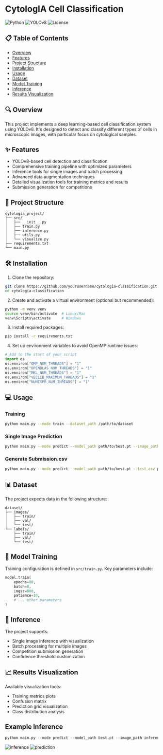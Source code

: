 # CytologIA Cell Classification

![Python](https://img.shields.io/badge/python-3.8%2B-blue)
![YOLOv8](https://img.shields.io/badge/YOLOv8-latest-brightgreen)
![License](https://img.shields.io/badge/license-MIT-green)

## 📋 Table of Contents
- [Overview](#overview)
- [Features](#features)
- [Project Structure](#project-structure)
- [Installation](#installation)
- [Usage](#usage)
- [Dataset](#dataset)
- [Model Training](#model-training)
- [Inference](#inference)
- [Results Visualization](#results-visualization)

## 🔍 Overview
This project implements a deep learning-based cell classification system using YOLOv8. It's designed to detect and classify different types of cells in microscopic images, with particular focus on cytological samples.

## ✨ Features
- YOLOv8-based cell detection and classification
- Comprehensive training pipeline with optimized parameters
- Inference tools for single images and batch processing
- Advanced data augmentation techniques
- Detailed visualization tools for training metrics and results
- Submission generation for competitions

## 📁 Project Structure
```
cytologia_project/
├── src/
│   ├── __init__.py
│   ├── train.py
│   ├── inference.py
│   ├── utils.py
│   └── visualize.py
├── requirements.txt
└── main.py
```

## 🛠️ Installation

1. Clone the repository:
```bash
git clone https://github.com/yourusername/cytologia-classification.git
cd cytologia-classification
```

2. Create and activate a virtual environment (optional but recommended):
```bash
python -m venv venv
source venv/bin/activate  # Linux/Mac
venv\Scripts\activate     # Windows
```

3. Install required packages:
```bash
pip install -r requirements.txt
```

4. Set up environment variables to avoid OpenMP runtime issues:
```python
# Add to the start of your script
import os
os.environ["OMP_NUM_THREADS"] = "1"
os.environ["OPENBLAS_NUM_THREADS"] = "1"
os.environ["MKL_NUM_THREADS"] = "1"
os.environ["VECLIB_MAXIMUM_THREADS"] = "1"
os.environ["NUMEXPR_NUM_THREADS"] = "1"
```

## 💻 Usage

### Training
```bash
python main.py --mode train --dataset_path /path/to/dataset
```

### Single Image Prediction
```bash
python main.py --mode predict --model_path path/to/best.pt --image_path path/to/image.jpg
```

### Generate Submission.csv
```bash
python main.py --mode predict --model_path path/to/best.pt --test_csv path/to/test.csv --test_dir path/to/test/images
```

## 📊 Dataset
The project expects data in the following structure:
```
dataset/
├── images/
│   ├── train/
│   ├── val/
│   └── test/
└── labels/
    ├── train/
    ├── val/
    └── test/
```


## 🚀 Model Training
Training configuration is defined in `src/train.py`. Key parameters include:

```python
model.train(
    epochs=80,
    batch=8,
    imgsz=800,
    patience=10,
    # ... other parameters
)
```

## 🔮 Inference
The project supports:
- Single image inference with visualization
- Batch processing for multiple images
- Competition submission generation
- Confidence threshold customization

## 📈 Results Visualization
Available visualization tools:
- Training metrics plots
- Confusion matrix
- Prediction grid visualization
- Class distribution analysis

## Example Inference
```python
python main.py --mode predict --model_path best.pt --image_path inference.jpg
```
![inference](https://github.com/user-attachments/assets/654081b6-6d53-4492-aa2d-ebb186558808)
![prediction](https://github.com/user-attachments/assets/1e158714-ed77-4e66-867d-675b15e85311)
